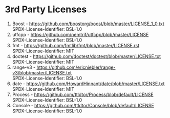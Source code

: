 # 3rd Party Licenses

1. Boost - https://github.com/boostorg/boost/blob/master/LICENSE_1_0.txt  
   SPDX-License-Identifier: BSL-1.0
2. utfcpp - https://github.com/nemtrif/utfcpp/blob/master/LICENSE  
   SPDX-License-Identifier: BSL-1.0
3. fmt - https://github.com/fmtlib/fmt/blob/master/LICENSE.rst  
   SPDX-License-Identifier: MIT
4. doctest - https://github.com/doctest/doctest/blob/master/LICENSE.txt  
   SPDX-License-Identifier: MIT
5. range-v3 - https://github.com/ericniebler/range-v3/blob/master/LICENSE.txt  
   SPDX-License-Identifier: BSL-1.0
6. date - https://github.com/HowardHinnant/date/blob/master/LICENSE.txt  
   SPDX-License-Identifier: MIT
7. Process - https://github.com/ttldtor/Process/blob/default/LICENSE  
   SPDX-License-Identifier: BSL-1.0
8. Console - https://github.com/ttldtor/Console/blob/default/LICENSE  
   SPDX-License-Identifier: BSL-1.0
   